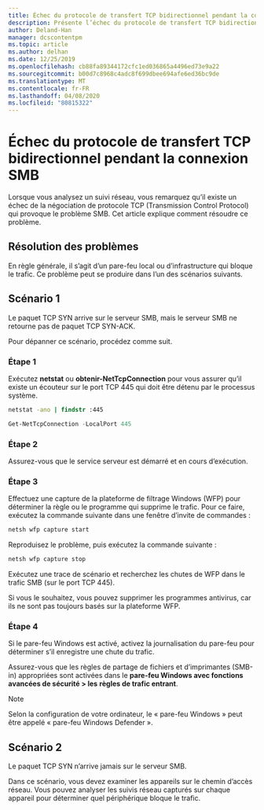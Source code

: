 ```yaml
---
title: Échec du protocole de transfert TCP bidirectionnel pendant la connexion SMB
description: Présente l’échec du protocole de transfert TCP bidirectionnel pendant la connexion SMB.
author: Deland-Han
manager: dcscontentpm
ms.topic: article
ms.author: delhan
ms.date: 12/25/2019
ms.openlocfilehash: cb88fa89344172cfc1ed036865a4496ed73e9a22
ms.sourcegitcommit: b00d7c8968c4adc8f699dbee694afe6ed36bc9de
ms.translationtype: MT
ms.contentlocale: fr-FR
ms.lasthandoff: 04/08/2020
ms.locfileid: "80815322"
---
```

# <a name="tcp-three-way-handshake-failure-during-smb-connection"></a>Échec du protocole de transfert TCP bidirectionnel pendant la connexion SMB

Lorsque vous analysez un suivi réseau, vous remarquez qu’il existe un échec de la négociation de protocole TCP (Transmission Control Protocol) qui provoque le problème SMB. Cet article explique comment résoudre ce problème.

## <a name="troubleshooting"></a>Résolution des problèmes

En règle générale, il s’agit d’un pare-feu local ou d’infrastructure qui bloque le trafic. Ce problème peut se produire dans l’un des scénarios suivants.

## <a name="scenario-1"></a>Scénario 1

Le paquet TCP SYN arrive sur le serveur SMB, mais le serveur SMB ne retourne pas de paquet TCP SYN-ACK.

Pour dépanner ce scénario, procédez comme suit.

### <a name="step-1"></a>Étape 1

Exécutez **netstat** ou **obtenir-NetTcpConnection** pour vous assurer qu’il existe un écouteur sur le port TCP 445 qui doit être détenu par le processus système.

```cmd
netstat -ano | findstr :445
```

```PowerShell
Get-NetTcpConnection -LocalPort 445
```

### <a name="step-2"></a>Étape 2

Assurez-vous que le service serveur est démarré et en cours d’exécution.

### <a name="step-3"></a>Étape 3

Effectuez une capture de la plateforme de filtrage Windows (WFP) pour déterminer la règle ou le programme qui supprime le trafic. Pour ce faire, exécutez la commande suivante dans une fenêtre d’invite de commandes :

```cmd
netsh wfp capture start
```

Reproduisez le problème, puis exécutez la commande suivante :

```cmd
netsh wfp capture stop
```

Exécutez une trace de scénario et recherchez les chutes de WFP dans le trafic SMB (sur le port TCP 445).

Si vous le souhaitez, vous pouvez supprimer les programmes antivirus, car ils ne sont pas toujours basés sur la plateforme WFP.

### <a name="step-4"></a>Étape 4

Si le pare-feu Windows est activé, activez la journalisation du pare-feu pour déterminer s’il enregistre une chute du trafic.

Assurez-vous que les règles de partage de fichiers et d’imprimantes (SMB-in) appropriées sont activées dans le **pare-feu Windows avec fonctions avancées de sécurité \> les** **règles de trafic entrant**.

> [!NOTE]
> Selon la configuration de votre ordinateur, le « pare-feu Windows » peut être appelé « pare-feu Windows Defender ».

## <a name="scenario-2"></a>Scénario 2

Le paquet TCP SYN n’arrive jamais sur le serveur SMB.

Dans ce scénario, vous devez examiner les appareils sur le chemin d’accès réseau. Vous pouvez analyser les suivis réseau capturés sur chaque appareil pour déterminer quel périphérique bloque le trafic.
